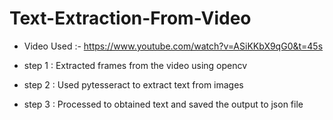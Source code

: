 # Text-Extraction-From-Video

* Video Used :- https://www.youtube.com/watch?v=ASiKKbX9qG0&t=45s 

* step 1 : Extracted frames from the video using opencv
* step 2 : Used pytesseract to extract text from images 
* step 3 : Processed to obtained text and saved the output to json file
